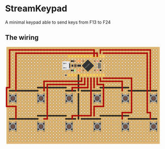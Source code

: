 # StreamKeypad

A minimal keypad able to send keys from F13 to F24

## The wiring 

![The wiring schematic](./StreamDeck_bb.svg)